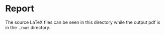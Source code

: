 # Report

The source LaTeX files can be seen in this directory while the output pdf is in the `./out` directory.
